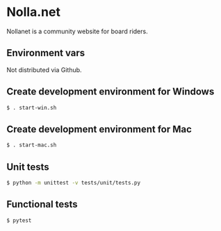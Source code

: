 # Nolla.net

Nollanet is a community website for board riders.

## Environment vars

Not distributed via Github. 

## Create development environment for Windows
```bash
$ . start-win.sh
```

## Create development environment for Mac
```bash
$ . start-mac.sh
```

## Unit tests
```bash
$ python -m unittest -v tests/unit/tests.py
```

## Functional tests
```bash
$ pytest
```

